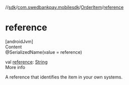 //[sdk](../../../index.md)/[com.swedbankpay.mobilesdk](../index.md)/[OrderItem](index.md)/[reference](reference.md)



# reference  
[androidJvm]  
Content  
@SerializedName(value = reference)  
  
val [reference](reference.md): [String](https://kotlinlang.org/api/latest/jvm/stdlib/kotlin/-string/index.html)  
More info  


A reference that identifies the item in your own systems.

  



